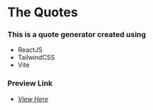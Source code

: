 # **The Quotes**

### This is a quote generator created using

- ReactJS
- TailwindCSS
- Vite


### Preview Link

- *[View Here](https://www.markdownguide.org)*